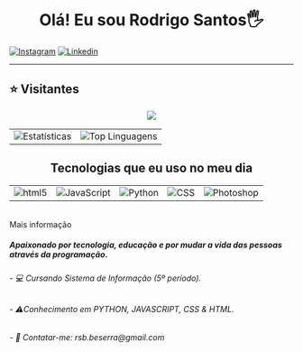 <h1 align="center"> Olá! Eu sou Rodrigo Santos🖐</h1>

[![Instagram](https://img.shields.io/badge/Instagram-E4405F?style=for-the-badge&logo=instagram&logoColor=white
)](https://www.instagram.com/rodrygo_of/)
[![Linkedin](https://img.shields.io/badge/LinkedIn-0077B5?style=for-the-badge&logo=linkedin&logoColor=white
)](https://www.linkedin.com/in/rodrigo-santos-3b5511269/)
<hr>

## ⭐ Visitantes
<div align="center">  
<p align="center"><img align="center" src="https://profile-counter.glitch.me/{RodrigoSantos359}/count.svg" /></p> 
</div> 

<table align="center">
  <tr>
    <td><img src="https://github-readme-stats.vercel.app/api?username=RodrigoSantos359&show_icons=true&theme=dark" alt="Estatísticas" /></td>
    <td><img src="https://github-readme-stats.vercel.app/api/top-langs/?username=RodrigoSantos359&layout=compact&theme=dark" alt="Top Linguagens" /></td>
  </tr>
</table>


<h2 align="center">Tecnologias que eu uso no meu dia
</h2>
<table align="center">
 <tr>
   <td><img align="center" alt="html5" src="https://img.shields.io/badge/HTML5-E34F26?style=for-the-badge&logo=html5&logoColor=white"/></td>
   <td><img align="center" alt="JavaScript" src="https://img.shields.io/badge/JavaScript-F7DF1E?style=for-the-badge&logo=javascript&logoColor=black"/></td>
   <td><img align="center" alt="Python" src="https://img.shields.io/badge/Python-14354C?style=for-the-badge&logo=python&logoColor=white"/></td>
   <td><img align="center" alt="CSS" src="https://img.shields.io/badge/CSS-239120?&style=for-the-badge&logo=css3&logoColor=white"/></td>
   <td><img align="center" alt="Photoshop" src="https://aleen42.github.io/badges/src/photoshop.svg"/></td>
 </tr>
</table><br/


<h2 align="center">Mais informação</h2>
<h5>Apaixonado por tecnologia, educação e por mudar a vida das pessoas através da programação.</h5>
<h6>- 💻 Cursando Sistema de Informação (5º período).</h6>
<h6>- ⚠️Conhecimento em PYTHON, JAVASCRIPT, CSS & HTML.</h6>
<h6>- 📧 Contatar-me: rsb.beserra@gmail.com</h6>  

